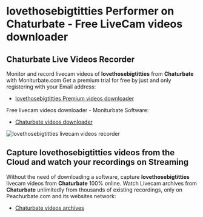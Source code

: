 # lovethosebigtitties Performer on Chaturbate - Free LiveCam videos downloader

## Chaturbate Live Videos Recorder

Monitor and record livecam videos of **lovethosebigtitties** from **Chaturbate** with Moniturbate.com
Get a premium trial for free by just and only registering with your Email address:
* [lovethosebigtitties Premium videos downloader](https://moniturbate.com/request-demo-licence-key.html)

Free livecam videos downloader - Moniturbate Software:
* [Chaturbate videos downloader](https://moniturbate.com/moniturbate-download-software.html)

![lovethosebigtitties livecam videos recorder](https://peachurnet.com/templates/moniturbate-software.png)


## Capture lovethosebigtitties videos from the Cloud and watch your recordings on Streaming

Without the need of downloading a software, capture **lovethosebigtitties** livecam videos from **Chaturbate** 100% online.
Watch Livecam archives from **Chaturbate** unlimitedly from thousands of existing recordings, only on Peachurbate.com and its websites network:
* [Chaturbate videos archives](https://peachurnet.com/)